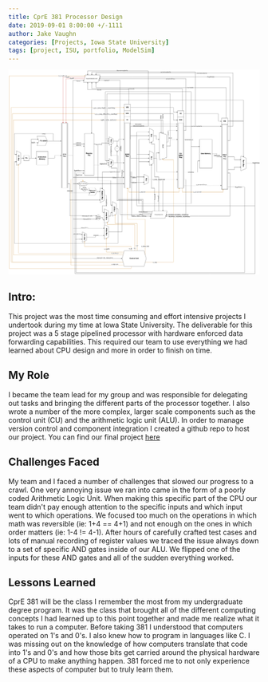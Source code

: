 ```yaml
---
title: CprE 381 Processor Design
date: 2019-09-01 8:00:00 +/-1111
author: Jake Vaughn
categories: [Projects, Iowa State University]
tags: [project, ISU, portfolio, ModelSim]
---
```


![Processor Diagram](/images/381/hw.png)

## Intro:

This project was the most time consuming and effort intensive projects I undertook during my time at Iowa State University. The deliverable for this project was a 5 stage pipelined processor with hardware enforced data forwarding capabilities. This required our team to use everything we had learned about CPU design and more in order to finish on time.

## My Role

I became the team lead for my group and was responsible for delegating out tasks and bringing the different parts of the processor together. I also wrote a number of the more complex, larger scale components such as the control unit (CU) and the arithmetic logic unit (ALU). In order to manage version control and component integration I created a github repo to host our project. You can find our final project [here](https://github.com/jake-vaughn/CPRE-381-projects)

## Challenges Faced

My team and I faced a number of challenges that slowed our progress to a crawl. One very annoying issue we ran into came in the form of a poorly coded Arithmetic Logic Unit. When making this specific part of the CPU our team didn't pay enough attention to the specific inputs and which input went to which operations. We focused too much on the operations in which math was reversible (ie: 1+4 == 4+1) and not enough on the ones in which order matters (ie: 1-4 != 4-1). After hours of carefully crafted test cases and lots of manual recording of register values we traced the issue always down to a set of specific AND gates inside of our ALU. We flipped one of the inputs for these AND gates and all of the sudden everything worked.

## Lessons Learned

CprE 381 will be the class I remember the most from my undergraduate degree program. It was the class that brought all of the different computing concepts I had learned up to this point together and made me realize what it takes to run a computer. Before taking 381 I understood that computers operated on 1's and 0's. I also knew how to program in languages like C. I was missing out on the knowledge of how computers translate that code into 1's and 0's and how those bits get carried around the physical hardware of a CPU to make anything happen. 381 forced me to not only experience these aspects of computer but to truly learn them.
